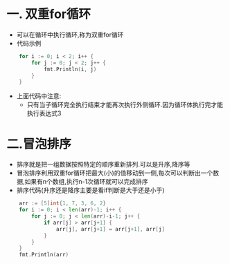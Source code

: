 # 一. 双重for循环

* 可以在循环中执行循环,称为双重for循环
* 代码示例
```go
	for i := 0; i < 2; i++ {
		for j := 0; j < 2; j++ {
			fmt.Println(i, j)
		}
	}
```
* 上面代码中注意:
  * 只有当子循环完全执行结束才能再次执行外侧循环.因为循环体执行完才能执行表达式3
# 二.冒泡排序
* 排序就是把一组数据按照特定的顺序重新排列.可以是升序,降序等
* 冒泡排序利用双重for循环把最大(小)的值移动到一侧,每次可以判断出一个数据,如果有n个数组,执行n-1次循环就可以完成排序
* 排序代码(升序还是降序主要是看if判断是大于还是小于)
```go
	arr := [5]int{1, 7, 3, 6, 2}
	for i := 0; i < len(arr)-1; i++ {
		for j := 0; j < len(arr)-i-1; j++ {
			if arr[j] > arr[j+1] {
				arr[j], arr[j+1] = arr[j+1], arr[j]
			}
		}
	}
	fmt.Println(arr)
```